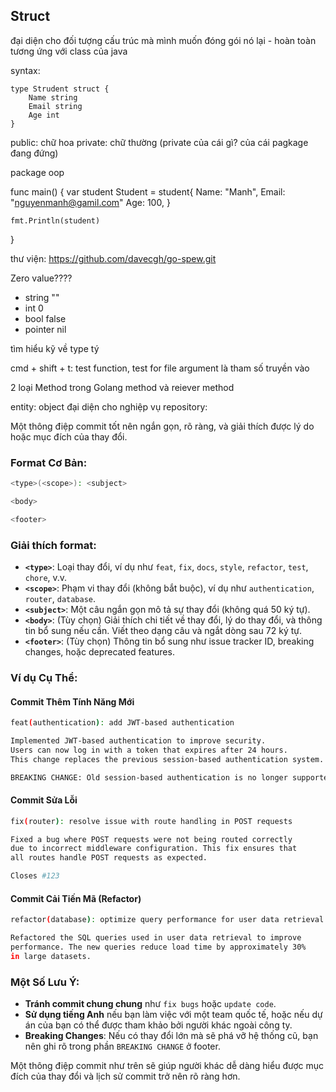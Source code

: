 ## Struct

đại diện cho đối tượng cấu trúc mà mình muốn đóng gói nó lại - hoàn toàn tương ứng với class của java

syntax: 

```
type Strudent struct {
    Name string
    Email string
    Age int
}
```

public: chữ hoa
private: chữ thường (private của cái gì? của cái pagkage đang đứng)

package oop

func main() {
    var student Student = student{
        Name: "Manh",
        Email: "nguyenmanh@gamil.com"
        Age: 100,
    }

    fmt.Println(student)
}

thư viện: https://github.com/davecgh/go-spew.git

Zero value???? 
- string ""
- int 0
- bool false
- pointer nil


tìm hiểu kỹ về type tý


cmd + shift + t: test function, test for file
argument là tham số truyền vào


2 loại Method trong Golang
method và reiever method

entity: object đại diện cho nghiệp vụ
repository: 



Một thông điệp commit tốt nên ngắn gọn, rõ ràng, và giải thích được lý do hoặc mục đích của thay đổi.
### **Format Cơ Bản:**
```bash
<type>(<scope>): <subject>

<body>

<footer>
```

### **Giải thích format:**
- **`<type>`**: Loại thay đổi, ví dụ như `feat`, `fix`, `docs`, `style`, `refactor`, `test`, `chore`, v.v.
- **`<scope>`**: Phạm vi thay đổi (không bắt buộc), ví dụ như `authentication`, `router`, `database`.
- **`<subject>`**: Một câu ngắn gọn mô tả sự thay đổi (không quá 50 ký tự).
- **`<body>`**: (Tùy chọn) Giải thích chi tiết về thay đổi, lý do thay đổi, và thông tin bổ sung nếu cần. Viết theo dạng câu và ngắt dòng sau 72 ký tự.
- **`<footer>`**: (Tùy chọn) Thông tin bổ sung như issue tracker ID, breaking changes, hoặc deprecated features.

### **Ví dụ Cụ Thể:**

#### **Commit Thêm Tính Năng Mới**
```bash
feat(authentication): add JWT-based authentication

Implemented JWT-based authentication to improve security.
Users can now log in with a token that expires after 24 hours.
This change replaces the previous session-based authentication system.

BREAKING CHANGE: Old session-based authentication is no longer supported.
```

#### **Commit Sửa Lỗi**
```bash
fix(router): resolve issue with route handling in POST requests

Fixed a bug where POST requests were not being routed correctly
due to incorrect middleware configuration. This fix ensures that
all routes handle POST requests as expected.

Closes #123
```

#### **Commit Cải Tiến Mã (Refactor)**
```bash
refactor(database): optimize query performance for user data retrieval

Refactored the SQL queries used in user data retrieval to improve
performance. The new queries reduce load time by approximately 30%
in large datasets.
```

### **Một Số Lưu Ý:**
- **Tránh commit chung chung** như `fix bugs` hoặc `update code`.
- **Sử dụng tiếng Anh** nếu bạn làm việc với một team quốc tế, hoặc nếu dự án của bạn có thể được tham khảo bởi người khác ngoài công ty.
- **Breaking Changes**: Nếu có thay đổi lớn mà sẽ phá vỡ hệ thống cũ, bạn nên ghi rõ trong phần `BREAKING CHANGE` ở footer.

Một thông điệp commit như trên sẽ giúp người khác dễ dàng hiểu được mục đích của thay đổi và lịch sử commit trở nên rõ ràng hơn.